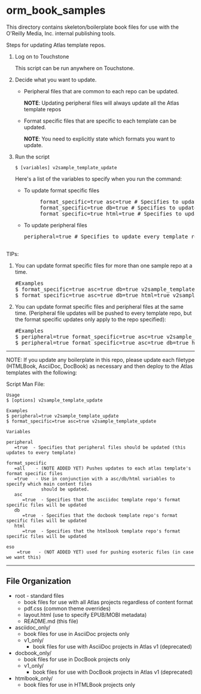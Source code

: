 # orm_book_samples

This directory contains skeleton/boilerplate book files for use with the O'Reilly Media, Inc. internal publishing tools.

Steps for updating Atlas template repos.

<ol>
<li>
<p>Log on to Touchstone</p>
</p>This script can be run anywhere on Touchstone.</p>
</li>

<li> <p>Decide what you want to update.</p>
<ul>
  <li><p>Peripheral files that are common to each repo can be updated.</p>
  <p><b>NOTE</b>: Updating peripheral files will always update all the Atlas template repos</p>
  
  </li>
 <li><p>Format specific files that are specific to each template can be updated.</p>
  <p><b>NOTE</b>: You need to explicitly state which formats you want to update.</p>
  </li>
</ul>
</li>

<li>
<p>Run the script</p>
<p><code>$ [variables] v2sample_template_update</code></p>
<p>Here's a list of the variables to specify when you run the command:</p>

   <ul>
    <li>
     <p>To update format specific files</p>
     <pre>
     format_specific=true asc=true # Specifies to update asciidoc template repo
     format_specific=true db=true # Specifies to update db template repo
     format_specific=true html=true # Specifies to update html template repo</code></pre>
    </li>
   <li>
     <p>To update peripheral files</p>
     <pre>peripheral=true # Specifies to update every template repo's common files (like, titlepage.html, 
                                                                           toc.html, and so on) </pre>
    </li>
   </ul>

</li>
</ol>

<p>TIPs:</p>
<ol>
<li>
<p>You can update format specific files for more than one sample repo at a time.<p>
<pre>
#Examples
$ format_specific=true asc=true db=true v2sample_template_update
$ format_specific=true asc=true db=true html=true v2sample_template_update
</pre>
</li>
<li>
<p>You can update format specific files and peripheral files at the same time. (Peripheral file updates will be pushed to every template repo, but the format specific updates only apply to the repo specified):<p>
<pre>#Examples
$ peripheral=true format_specific=true asc=true v2sample_template_update
$ peripheral=true format_specific=true asc=true db=true html=true v2sample_template_update
</pre>
</li>

</ol>

----
NOTE: If you update any boilerplate in this repo, please update each filetype (HTMLBook, AsciiDoc, DocBook) as necessary and then deploy to the Atlas templates with the following:

Script Man File:
```
Usage
$ [options] v2sample_template_update

Examples
$ peripheral=true v2sample_template_update
$ format_specific=true asc=true v2sample_template_update

Variables

peripheral
   =true  - Specifies that peripheral files should be updated (this updates to every template) 

format_specific
   =all    - (NOTE ADDED YET) Pushes updates to each atlas template's format specific files
   =true   - Use in conjunction with a asc/db/html variables to specify which main content files
             should be updated.    
   asc
      =true  - Specifies that the asciidoc template repo's format specific files will be updated
   db
      =true  - Specifies that the docbook template repo's format specific files will be updated
   html
      =true  - Specifies that the htmlbook template repo's format specific files will be updated

eso
    =true   - (NOT ADDED YET) used for pushing esoteric files (in case we want this)
```
----

## File Organization

* root - standard files
  * book files for use with all Atlas projects regardless of content format
  * pdf.css (common theme overrides)
  * layout.html (use to specify EPUB/MOBI metadata)
  * README.md (this file)
* asciidoc_only/
  * book files for use in AsciiDoc projects only
  * v1_only/
    * book files for use with AsciiDoc projects in Atlas v1 (deprecated)
* docbook_only/
  * book files for use in DocBook projects only
  * v1_only/
    * book files for use with DocBook projects in Atlas v1 (deprecated)
* htmlbook_only/
  * book files for use in HTMLBook projects only
